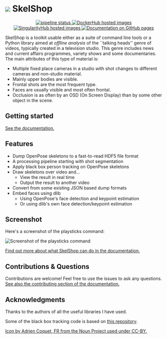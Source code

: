 <h1><img src="https://github.com/frankier/skelshop/blob/master/skelshop/news.png" /> SkelShop</h1>

<p align="center">
<a href="https://gitlab.com/frankier/skelshop/-/commits/master">
  <img alt="pipeline status" src="https://gitlab.com/frankier/skelshop/badges/master/pipeline.svg" />
</a>
<a href="https://hub.docker.com/r/frankierr/skelshop/builds">
  <img alt="DockerHub hosted images" src="https://img.shields.io/docker/pulls/frankierr/skelshop?style=flat" />
</a>
<a href="https://singularity-hub.org/collections/4494">
  <img alt="SingularityHub hosted images" src="https://www.singularity-hub.org/static/img/hosted-singularity--hub-%23e32929.svg" />
</a>
<a href="https://frankier.github.io/skelshop/">
  <img alt="Documentation on GitHub pages" src="https://img.shields.io/badge/Docs-MkDocs-informational" />
</a>
</p>

SkelShop is a toolkit usable either as a suite of command line tools or a
Python library aimed at *offline analysis* of the ``talking heads'' genre of
videos, typically created in a television studio. This genre includes news
and current affairs programmes, variety shows and some documentaries. The
main attributes of this type of material is:
 * Multiple fixed place cameras in a studio with shot changes to different
   cameras and non-studio material.
 * Mainly upper bodies are visible.
 * Frontal shots are the most frequent type.
 * Faces are usually visible and most often frontal.
 * Occlusion is as often by an OSD (On Screen Display) than by some other
   object in the scene.

## Getting started

[See the documentation.](https://frankier.github.io/skelshop/)

## Features

 * Dump OpenPose skeletons to a fast-to-read HDF5 file format
 * A processing pipeline starting with shot segmentation
 * Apply black box person tracking on OpenPose skeletons
 * Draw skeletons over video and...
   * View the result in real time
   * Output the result to another video
 * Convert from some existing JSON based dump formats
 * Embed faces using dlib
   * Using OpenPose's face detection and keypoint estimation
   * Or using dlib's own face detection/keypoint estimation

## Screenshot

Here's a screenshot of the playsticks command:

![Screenshot of the playsticks
command](https://user-images.githubusercontent.com/299380/87277551-2d9f6180-c4eb-11ea-917c-4336ad36a97f.png)

[Find out more about what SkelShop can do in the documentation.](https://frankier.github.io/skelshop/)

## Contributions & Questions

Contributions are welcome! Feel free to use the issues to ask any questions.
[See also the contributing section of the
documentation.](https://frankier.github.io/skelshop/development/)

## Acknowledgments

Thanks to the authors of all the useful libraries I have used.

Some of the black box tracking code is based
on [this repository](https://github.com/lxy5513/cvToolkit).

[Icon by Adrien Coquet, FR from the Noun Project used under
CC-BY.](https://thenounproject.com/term/news/2673777)
